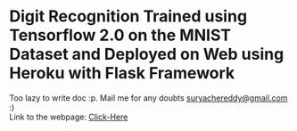 # Digit Recognition Trained using Tensorflow 2.0 on the MNIST Dataset and Deployed on Web using Heroku with Flask Framework
Too lazy to write doc :p. Mail me for any doubts suryachereddy@gmail.com :) <br>
Link to the webpage: <a href="https://mnist-flask-tensorflow.herokuapp.com/">Click-Here</a>
